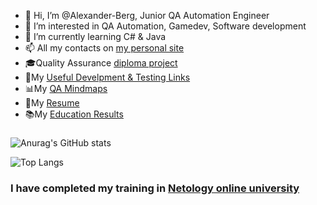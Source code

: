 - 👋 Hi, I’m @Alexander-Berg, Junior QA Automation Engineer
- 👀 I’m interested in QA Automation, Gamedev, Software development
- 🌱 I’m currently learning C# & Java
- 📫 All my contacts on [my personal site](https://alexander-berg.github.io/)
- 🎓Quality Assurance [diploma project](https://github.com/Alexander-Berg/Quality-Assurance-Diploma)
- 🧶My [Useful Develpment & Testing Links](https://github.com/Alexander-Berg/QA-and-IT-Useful-Links)                                   
- 📊My [QA Mindmaps](https://github.com/Alexander-Berg/QA-Engineer-Mindmaps)
- 📑My [Resume](https://github.com/Alexander-Berg/A.Berg-Resume) 
- 📚My [Education Results](https://github.com/Alexander-Berg/A.Berg-Resume/blob/8b555fabdbf28261b030b45ad1bb925f15125ae0/Pdf%20files/My%20Education%20Results.pdf)  


###
![Anurag's GitHub stats](https://github-readme-stats.vercel.app/api?username=Alexander-Berg&show_icons=true&theme=vision-friendly-dark)

![Top Langs](https://github-readme-stats.vercel.app/api/top-langs/?username=Alexander-Berg&langs_count=9)

### I have completed my training in [Netology online university](https://netology.ru)






